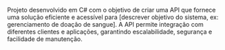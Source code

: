 Projeto desenvolvido em C# com o objetivo de criar uma API que fornece uma solução eficiente e acessível para [descrever objetivo do sistema, ex: gerenciamento de doação de sangue]. A API permite integração com diferentes clientes e aplicações, garantindo escalabilidade, segurança e facilidade de manutenção.
